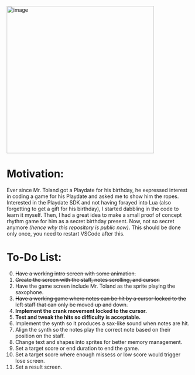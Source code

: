 <img width="402" alt="image" src="https://github.com/mrlo-codes/MrTolandsSaxoland/assets/55058939/09a693b8-2f79-4bfe-b8a0-05b4e454062f">


# Motivation:  
   Ever since Mr. Toland got a Playdate for his birthday, he expressed interest in coding a game for his Playdate and asked me to show him the ropes.
   Interested in the Playdate SDK and not having forayed into Lua (also forgetting to get a gift for his birthday), I started dabbling in the code to learn it myself.
   Then, I had a great idea to make a small proof of concept rhythm game for him as a secret birthday present.
   Now, not so secret anymore *(hence why this repository is public now)*.
    This should be done only once, you need to restart VSCode after this.  



# To-Do List:
0. ~~Have a working intro screen with some animation.~~
1. ~~Create the screen with the staff, notes scrolling, and cursor.~~
2. Have the game screen include Mr. Toland as the sprite playing the saxophone.
4. ~~Have a working game where notes can be hit by a cursor locked to the left staff that can only be moved up and down.~~
5. **Implement the crank movement locked to the cursor.**
6. **Test and tweak the hits so difficulty is acceptable.**
7. Implement the synth so it produces a sax-like sound when notes are hit.
8. Align the synth so the notes play the correct note based on their position on the staff.
9. Change text and shapes into sprites for better memory management.
10. Set a target score or end duration to end the game.
11. Set a target score where enough missess or low score would trigger lose screen.
12. Set a result screen.
